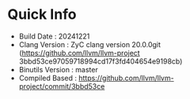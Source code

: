 # Quick Info
* Build Date : 20241221
* Clang Version : ZyC clang version 20.0.0git (https://github.com/llvm/llvm-project 3bbd53ce97059718994cd17f3fd404654e9198cb)
* Binutils Version : master
* Compiled Based : https://github.com/llvm/llvm-project/commit/3bbd53ce

